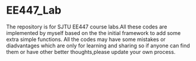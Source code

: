 # EE447_Lab
The repository is for SJTU EE447 course labs.All these codes are implemented by myself based on the the initial framework to add some extra simple functions.
All the codes may have some mistakes or diadvantages which are only for learning and sharing so if anyone can find them or have other better thoughts,please update your own process.
